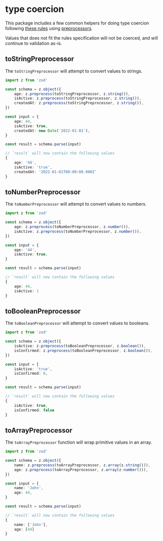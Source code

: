 # type coercion

This package includes a few common helpers for doing type coercion following [these rules](https://ajv.js.org/coercion.html) using [preprocessors](https://github.com/colinhacks/zod#preprocess).

Values that does not fit the rules specification will not be coerced, and will continue to validation as-is.

## toStringPreprocessor

The `toStringPreprocessor` will attempt to convert values to strings.

```typescript
import z from 'zod'

const schema = z.object({
    age: z.preprocess(toStringPreprocessor, z.string()),
    isActive: z.preprocess(toStringPreprocessor, z.string()),
    createdAt: z.preprocess(toStringPreprocessor, z.string()),
})

const input = {
    age: 44,
    isActive: true,
    createdAt: new Date('2022-01-01'),
}

const result = schema.parse(input)

// `result` will now contain the following values
{
    age: '44',
    isActive: 'true',
    createdAt: '2022-01-01T00:00:00.000Z'
}
```

## toNumberPreprocessor

The `toNumberPreprocessor` will attempt to convert values to numbers.

```typescript
import z from 'zod'

const schema = z.object({
    age: z.preprocess(toNumberPreprocessor, z.number()),
    isActive: z.preprocess(toNumberPreprocessor, z.number()),
})

const input = {
    age: '44',
    isActive: true,
}

const result = schema.parse(input)

// `result` will now contain the following values
{
    age: 44,
    isActive: 1
}
```

## toBooleanPreprocessor

The `toBooleanPreprocessor` will attempt to convert values to booleans.

```typescript
import z from 'zod'

const schema = z.object({
    isActive: z.preprocess(toBooleanPreprocessor, z.boolean()),
    isConfirmed: z.preprocess(toBooleanPreprocessor, z.boolean()),
})

const input = {
    isActive: 'true',
    isConfirmed: 0,
}

const result = schema.parse(input)

// `result` will now contain the following values
{
    isActive: true,
    isConfirmed: false
}
```

## toArrayPreprocessor

The `toArrayPreprocessor` function will wrap primitive values in an array.

```typescript
import z from 'zod'

const schema = z.object({
    name: z.preprocess(toArrayPreprocessor, z.array(z.string())),
    age: z.preprocess(toArrayPreprocessor, z.array(z.number())),
})

const input = {
    name: 'John',
    age: 44,
}

const result = schema.parse(input)

// `result` will now contain the following values
{
    name: ['John'],
    age: [44]
}
```
